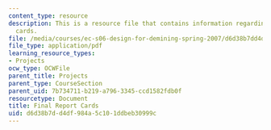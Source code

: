 ```yaml
---
content_type: resource
description: This is a resource file that contains information regarding final report
  cards.
file: /media/courses/ec-s06-design-for-demining-spring-2007/d6d38b7dd4df984a5c101ddbeb30999c_MITEC_S06S07_card_deck.pdf
file_type: application/pdf
learning_resource_types:
- Projects
ocw_type: OCWFile
parent_title: Projects
parent_type: CourseSection
parent_uid: 7b734711-b219-a796-3345-ccd1582fdb0f
resourcetype: Document
title: Final Report Cards
uid: d6d38b7d-d4df-984a-5c10-1ddbeb30999c
---
```

